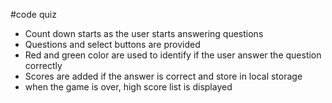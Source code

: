 #code quiz
* Count down starts as the user starts answering questions
* Questions and select buttons are provided
* Red and green color are used to identify if the user answer the question correctly
* Scores are added if the answer is correct and store in local storage
* when the game is over, high score list is displayed